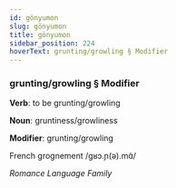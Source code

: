 ```yaml
---
id: gönyumon
slug: gönyumon
title: gönyumon
sidebar_position: 224
hoverText: grunting/growling § Modifier
---
```


### grunting/growling § Modifier

**Verb**: to be grunting/growling

**Noun**: gruntiness/growliness

**Modifier**: grunting/growling

French grognement /ɡʁɔ.ɲ(ə).mɑ̃/

*Romance Language Family*